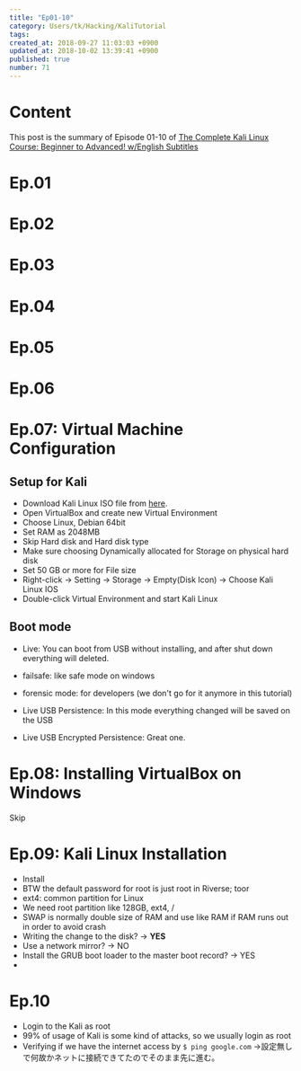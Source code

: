 ```yaml
---
title: "Ep01-10"
category: Users/tk/Hacking/KaliTutorial
tags: 
created_at: 2018-09-27 11:03:03 +0900
updated_at: 2018-10-02 13:39:41 +0900
published: true
number: 71
---
```


# Content
This post is the summary of Episode 01-10 of [The Complete Kali Linux Course: Beginner to Advanced! w/English Subtitles](https://www.youtube.com/playlist?list=PLYmlEoSHldN7HJapyiQ8kFLUsk_a7EjCw)

# Ep.01
# Ep.02
# Ep.03
# Ep.04
# Ep.05
# Ep.06

# Ep.07: Virtual Machine Configuration
## Setup for Kali
- Download Kali Linux ISO file from [here](https://www.kali.org/downloads/).
- Open VirtualBox and create new Virtual Environment
- Choose Linux, Debian 64bit
- Set RAM as 2048MB
- Skip Hard disk and Hard disk type
- Make sure choosing Dynamically allocated for Storage on physical hard disk
- Set 50 GB or more for File size
- Right-click -> Setting -> Storage -> Empty(Disk Icon) -> Choose Kali Linux IOS
- Double-click Virtual Environment and start Kali Linux

## Boot mode

- Live: You can boot from USB without installing, and after shut down everything will deleted.

- failsafe: like safe mode on windows

- forensic mode: for developers (we don't go for it anymore in this tutorial)

- Live USB Persistence: In this mode everything changed will be saved on the USB

- Live USB Encrypted Persistence: Great one. 



# Ep.08: Installing VirtualBox on Windows
Skip

# Ep.09: Kali Linux Installation
- Install
- BTW the default password for root is just root in Riverse; toor
- ext4: common partition for Linux
- We need root partition like 128GB, ext4, /
- SWAP is normally double size of RAM and use like RAM if RAM runs out in order to avoid crash
- Writing the change to the disk? -> **YES**
- Use a network mirror? -> NO
- Install the GRUB boot loader to the master boot record? -> YES
- 


# Ep.10
- Login to the Kali as root
- 99% of usage of Kali is some kind of attacks, so we usually login as root
- Verifying if we have the internet access by `$ ping google.com`
->設定無しで何故かネットに接続できてたのでそのまま先に進む。

